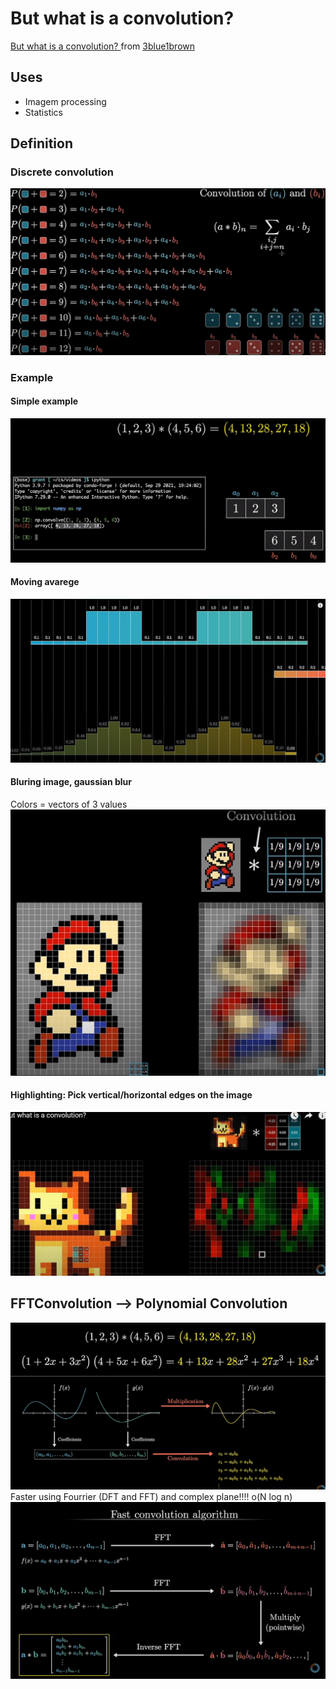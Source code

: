 # But what is a convolution?

<a href = "https://www.youtube.com/watch?v=KuXjwB4LzSA"> But what is a convolution? </a> from <a href = "https://www.youtube.com/@3blue1brown"> 3blue1brown </a>

## Uses

- Imagem processing
- Statistics

## Definition

### Discrete convolution

![Alt text](images\but_what_is_a_convolution\image.png)

### Example

#### Simple example

![Alt text](images\but_what_is_a_convolution\image-1.png)

#### Moving avarege

![Alt text](images\but_what_is_a_convolution\image-2.png)

#### Bluring image, gaussian blur

Colors = vectors of 3 values  
![Alt text](images\but_what_is_a_convolution\image-3.png)

#### Highlighting: Pick vertical/horizontal edges on the image

![Alt text](images\but_what_is_a_convolution\image-4.png)

## FFTConvolution --> Polynomial Convolution

![Alt text](images\but_what_is_a_convolution\image-5.png)
Faster using Fourrier (DFT and FFT) and complex plane!!!! o(N log n)
![Alt text](images\but_what_is_a_convolution\image-7.png)
